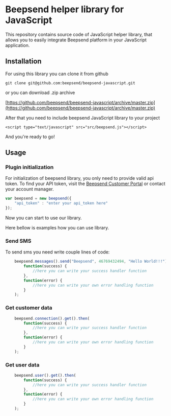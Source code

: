 Beepsend helper library for JavaScript
======================================

This repository contains source code of JavaScript helper library, that allows you to easily integrate Beepsend platform in your JavaScript application.

## Installation

For using this library you can clone it from github

    git clone git@github.com:beepsend/beepsend-javascript.git

or you can download .zip archive

[https://github.com/beepsend/beepsend-javascript/archive/master.zip](https://github.com/beepsend/beepsend-javascript/archive/master.zip)

After that you need to include beepsend JavaScript library to your project

    <script type="text/javascript" src="src/beepsend.js"></script>

And you're ready to go!

## Usage

### Plugin initialization

For initialization of beepsend library, you only need to provide valid api token. 
To find your API token, visit the [Beepsend Customer Portal](http://connect.beepsend.com/ "Beepsend Customer Portal") or contact your account manager.

```javascript
var beepsend = new beepsend({
    "api_token" : "enter your api_token here"
});
```

Now you can start to use our library.

Here bellow is examples how you can use library.

### Send SMS

To send sms you need write couple lines of code:

```javascript
    beepsend.messages().send("Beepsend", 46769432494, "Hello World!!!").then(
        function(success) {
            //here you can write your success handler function
        },
        function(error) {
            //here you can write your own error handling function
        }
    );
```

### Get customer data

```javascript
    beepsend.connection().get().then(
        function(success) {
            //here you can write your success handler function
        },
        function(error) {
            //here you can write your own error handling function
        }
    );
```

### Get user data

```javascript
    beepsend.user().get().then(
        function(success) {
            //here you can write your success handler function
        },
        function(error) {
            //here you can write your own error handling function
        }
    );
```